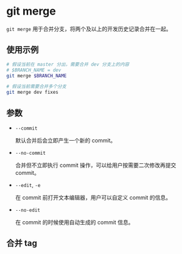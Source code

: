 # git merge

`git merge` 用于合并分支，将两个及以上的开发历史记录合并在一起。

## 使用示例

```bash
# 假设当前在 master 分出，需要合并 dev 分支上的内容
# $BRANCH_NAME = dev
git merge $BRANCH_NAME

# 假设当前需要合并多个分支
git merge dev fixes
```

## 参数

  - `--commit`

    默认合并后会立即产生一个新的 commit。

  - `--no-commit`

    合并但不立即执行 commit 操作，可以给用户按需要二次修改再提交 commit。

  - `--edit`, `-e`

    在 commit 前打开文本编辑器，用户可以自定义 commit 的信息。

  - `--no-edit`

    在 commit 的时候使用自动生成的 commit 信息。

## 合并 tag
